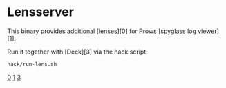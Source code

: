 # Lensserver

This binary provides additional [lenses][0] for Prows [spyglass log viewer][1].

Run it together with [Deck][3] via the hack script:

```sh
hack/run-lens.sh
```

[0](https://github.com/kubernetes/test-infra/blob/master/prow/spyglass/architecture.md#spyglass-lenses)
[1](https://github.com/kubernetes/test-infra/tree/master/prow/spyglass)
[3](https://github.com/kubernetes/test-infra/tree/master/prow/cmd/deck)
